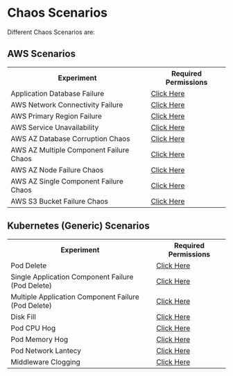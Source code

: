 # Chaos Scenarios

Different Chaos Scenarios are: 

## AWS Scenarios

<table>
  <tr>
    <th>Experiment</th>
    <th>Required Permissions</th>
  </tr>
  <tr>
    <td>Application Database Failure</td>
    <td> <a href="https://github.com/chaosnative/scenarios/tree/main/experiments/aws/application-db-failure"> Click Here </a></td>
  </tr>

  <tr>
    <td>AWS Network Connectivity Failure</td>
    <td> <a href="https://github.com/chaosnative/scenarios/tree/main/experiments/aws/aws-network-connectivity-failure"> Click Here </a></td>
  </tr>

  <tr>
    <td>AWS Primary Region Failure</td>
    <td> <a href="https://github.com/chaosnative/scenarios/tree/main/experiments/aws/aws-primary-region-failure"> Click Here </a></td>
  </tr>

  <tr>
    <td>AWS Service Unavailability</td>
    <td> <a href="https://github.com/chaosnative/scenarios/tree/main/experiments/aws/aws-service-unavailability"> Click Here </a></td>
  </tr>

  <tr>
    <td>AWS AZ Database Corruption Chaos</td>
    <td> <a href="https://github.com/chaosnative/scenarios/tree/main/experiments/aws/az-database-corruption-chaos"> Click Here </a></td>
  </tr>

  <tr>
    <td>AWS AZ Multiple Component Failure Chaos</td>
    <td> <a href="https://github.com/chaosnative/scenarios/tree/main/experiments/aws/az-multiple-component-failure-chaos"> Click Here </a></td>
  </tr>

  <tr>
    <td>AWS AZ Node Failure Chaos</td>
    <td> <a href="https://github.com/chaosnative/scenarios/tree/main/experiments/aws/az-node-failure-chaos"> Click Here </a></td>
  </tr>

  <tr>
    <td>AWS AZ Single Component Failure Chaos</td>
    <td> <a href="https://github.com/chaosnative/scenarios/tree/main/experiments/aws/az-single-component-failure-chaos"> Click Here </a></td>
  </tr>

   <tr>
    <td>AWS S3 Bucket Failure Chaos</td>
    <td> <a href="https://github.com/chaosnative/scenarios/tree/main/experiments/aws/aws-s3-bucket-failure-chaos"> Click Here </a></td>
  </tr> 
</table>

## Kubernetes (Generic) Scenarios

<table>
  <tr>
    <th>Experiment</th>
    <th>Required Permissions</th>
  </tr>

   <tr>
    <td> Pod Delete</td>
    <td> <a href="https://github.com/chaosnative/scenarios/blob/main/experiments/generic/pod-delete.yaml"> Click Here </a></td>
  </tr>

   <tr>
    <td>Single Application Component Failure (Pod Delete)</td>
    <td> <a href="https://github.com/chaosnative/scenarios/blob/main/experiments/generic/pod-delete.yaml"> Click Here </a></td>
  </tr>

   <tr>
    <td>Multiple Application Component Failure (Pod Delete)</td>
    <td> <a href="https://github.com/chaosnative/scenarios/blob/main/experiments/generic/pod-delete.yaml"> Click Here </a></td>
  </tr>
  
  <tr>
    <td>Disk Fill</td>
    <td> <a href="https://github.com/chaosnative/scenarios/blob/main/experiments/generic/disk-fill.yaml"> Click Here </a></td>
  </tr>

  <tr>
    <td>Pod CPU Hog</td>
    <td> <a href="https://github.com/chaosnative/scenarios/blob/main/experiments/generic/pod-cpu-hog.yaml"> Click Here </a></td>
  </tr>

  <tr>
    <td>Pod Memory Hog</td>
    <td> <a href="https://github.com/chaosnative/scenarios/blob/main/experiments/generic/pod-memory-hog.yaml"> Click Here </a></td>
  </tr>

  <tr>
    <td>Pod Network Lantecy</td>
    <td> <a href="https://github.com/chaosnative/scenarios/blob/main/experiments/generic/pod-network-latency.yaml"> Click Here </a></td>
  </tr>

  <tr>
    <td>Middleware Clogging</td>
    <td> <a href="https://github.com/chaosnative/scenarios/blob/main/experiments/generic/middleware-clogging-chaos.yaml"> Click Here </a></td>
  </tr>
</table>

